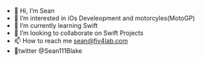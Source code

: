- 👋 Hi, I’m Sean
- 👀 I’m interested in iOs Develeopment and motorcyles(MotoGP)
- 🌱 I’m currently learning Swift
- 💞️ I’m looking to collaborate on Swift Projects
- 📫 How to reach me sean@fiv4lab.com
- 🦉twitter @Sean111Blake

<!---
seanB888/seanB888 is a ✨ special ✨ repository because its `README.md` (this file) appears on your GitHub profile.
You can click the Preview link to take a look at your changes.
--->
